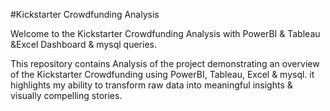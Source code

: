 #Kickstarter Crowdfunding Analysis

Welcome to the Kickstarter Crowdfunding Analysis with PowerBI & Tableau &Excel Dashboard & mysql queries.

This repository contains Analysis of the project demonstrating an overview of the Kickstarter Crowdfunding using PowerBI, Tableau, Excel & mysql. it highlights my ability to transform raw data into meaningful insights & visually compelling stories.
